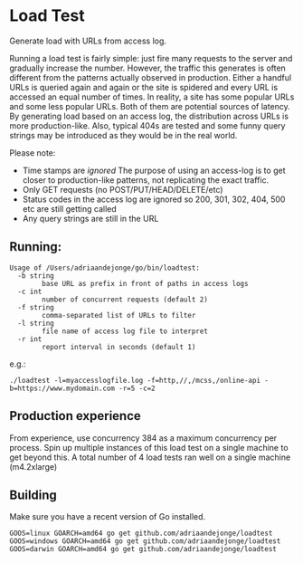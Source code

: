 # Load Test
Generate load with URLs from access log. 

Running a load test is fairly simple: just fire many requests to the server and gradually increase the number. However, the traffic this generates is often different from the patterns actually observed in production. Either a handful URLs is queried again and again or the site is spidered and every URL is accessed an equal number of times. In reality, a site has some popular URLs and some less popular URLs. Both of them are potential sources of latency. By generating load based on an access log, the distribution across URLs is more production-like. Also, typical 404s are tested and some funny query strings may be introduced as they would be in the real world.

Please note:
 * Time stamps are *ignored* The purpose of using an access-log is to get closer to production-like patterns, not replicating the exact traffic.
 * Only GET requests (no POST/PUT/HEAD/DELETE/etc)
 * Status codes in the access log are ignored so 200, 301, 302, 404, 500 etc are still getting called
 * Any query strings are still in the URL

## Running:

```
Usage of /Users/adriaandejonge/go/bin/loadtest:
  -b string
    	base URL as prefix in front of paths in access logs
  -c int
    	number of concurrent requests (default 2)
  -f string
    	comma-separated list of URLs to filter
  -l string
    	file name of access log file to interpret
  -r int
    	report interval in seconds (default 1)
```

e.g.:
```
./loadtest -l=myaccesslogfile.log -f=http,//,/mcss,/online-api -b=https://www.mydomain.com -r=5 -c=2
```

## Production experience

From experience, use concurrency 384 as a maximum concurrency per process. Spin up multiple instances of this load test on a single machine to get beyond this. A total number of 4 load tests ran well on a single machine (m4.2xlarge)

## Building

Make sure you have a recent version of Go installed.

```
GOOS=linux GOARCH=amd64 go get github.com/adriaandejonge/loadtest
GOOS=windows GOARCH=amd64 go get github.com/adriaandejonge/loadtest
GOOS=darwin GOARCH=amd64 go get github.com/adriaandejonge/loadtest
```
